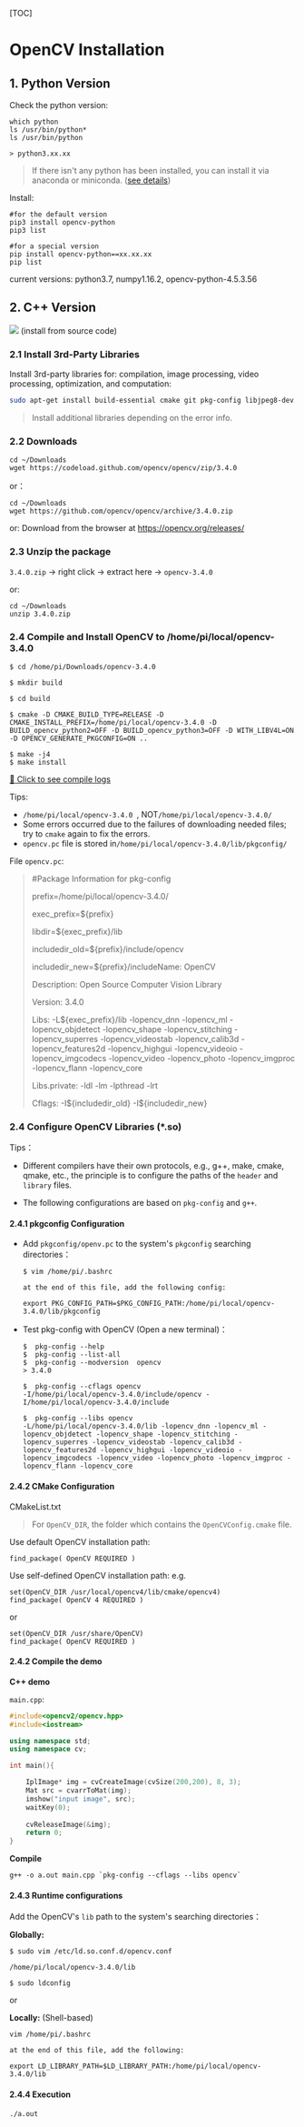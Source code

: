 [TOC]
# OpenCV Installation

## 1. Python Version
Check the python version:
```shell
which python
ls /usr/bin/python*
ls /usr/bin/python

> python3.xx.xx
```
> If there isn't any python has been installed, you can install it via anaconda or miniconda. ([see details]())

Install:

```shell
#for the default version
pip3 install opencv-python
pip3 list

#for a special version
pip install opencv-python==xx.xx.xx
pip list
```

current versions: python3.7, numpy1.16.2, opencv-python-4.5.3.56





## 2. C++ Version  
![](https://img.shields.io/badge/ubuntu-tested-green)
(install from source code)

### 2.1 Install 3rd-Party Libraries

Install 3rd-party libraries for: compilation, image processing, video processing,  optimization, and computation:

```bash
sudo apt-get install build-essential cmake git pkg-config libjpeg8-dev libtiff5-dev libjasper-dev libpng12-dev libavcodec-dev libavformat-dev libswscale-dev libv4l-dev libgtk2.0-dev libatlas-base-dev gfortran libopenblas-dev libatlas3-base -y
```

> Install additional libraries depending on the error info.



### 2.2 Downloads

```shell
cd ~/Downloads
wget https://codeload.github.com/opencv/opencv/zip/3.4.0
```
or：
```shell
cd ~/Downloads
wget https://github.com/opencv/opencv/archive/3.4.0.zip
```

or: Download from the browser at https://opencv.org/releases/ 

### 2.3 Unzip the package

`3.4.0.zip` -> right click -> extract here -> `opencv-3.4.0`

or:

```shell
cd ~/Downloads
unzip 3.4.0.zip
```



### 2.4 Compile and Install OpenCV to /home/pi/local/opencv-3.4.0

```shell
$ cd /home/pi/Downloads/opencv-3.4.0

$ mkdir build

$ cd build

$ cmake -D CMAKE_BUILD_TYPE=RELEASE -D CMAKE_INSTALL_PREFIX=/home/pi/local/opencv-3.4.0 -D BUILD_opencv_python2=OFF -D BUILD_opencv_python3=OFF -D WITH_LIBV4L=ON -D OPENCV_GENERATE_PKGCONFIG=ON ..

$ make -j4
$ make install
```

[:elephant: Click to see compile logs](./res/logs_rpi4_opencv.md)



Tips:

- `/home/pi/local/opencv-3.4.0 `, NOT`/home/pi/local/opencv-3.4.0/`
- Some errors occurred due to the failures of downloading needed files; try to `cmake` again to fix the errors.
- `opencv.pc` file is stored in`/home/pi/local/opencv-3.4.0/lib/pkgconfig/`



File `opencv.pc`:

> \#Package Information for pkg-config
>
> prefix=/home/pi/local/opencv-3.4.0/
>
> exec_prefix=${prefix}
>
> libdir=${exec_prefix}/lib
>
> includedir_old=${prefix}/include/opencv
>
> includedir_new=${prefix}/includeName: OpenCV
>
> Description: Open Source Computer Vision Library
>
> Version: 3.4.0
>
> Libs: -L${exec_prefix}/lib -lopencv_dnn -lopencv_ml -lopencv_objdetect -lopencv_shape -lopencv_stitching -lopencv_superres -lopencv_videostab -lopencv_calib3d -lopencv_features2d -lopencv_highgui -lopencv_videoio -lopencv_imgcodecs -lopencv_video -lopencv_photo -lopencv_imgproc -lopencv_flann -lopencv_core
>
> Libs.private: -ldl -lm -lpthread -lrt
>
> Cflags: -I\${includedir_old} -I\${includedir_new}




### 2.4 Configure OpenCV Libraries (*.so)

Tips：

- Different compilers have their own protocols, e.g., g++, make, cmake, qmake, etc., the principle is to configure the paths of the `header` and `library` files.

- The following configurations are based on `pkg-config` and `g++`.

#### 2.4.1 pkgconfig Configuration

  - Add `pkgconfig/openv.pc` to the system's `pkgconfig` searching directories：

    ```shell
    $ vim /home/pi/.bashrc  
    
    at the end of this file, add the following config:  
    
    export PKG_CONFIG_PATH=$PKG_CONFIG_PATH:/home/pi/local/opencv-3.4.0/lib/pkgconfig 
    ```
  - Test pkg-config with OpenCV (Open a new terminal)：
    ```shell
    $  pkg-config --help
    $  pkg-config --list-all
    $  pkg-config --modversion  opencv
    > 3.4.0
    
    $  pkg-config --cflags opencv
    -I/home/pi/local/opencv-3.4.0/include/opencv -I/home/pi/local/opencv-3.4.0/include
    
    $  pkg-config --libs opencv
    -L/home/pi/local/opencv-3.4.0/lib -lopencv_dnn -lopencv_ml -lopencv_objdetect -lopencv_shape -lopencv_stitching -lopencv_superres -lopencv_videostab -lopencv_calib3d -lopencv_features2d -lopencv_highgui -lopencv_videoio -lopencv_imgcodecs -lopencv_video -lopencv_photo -lopencv_imgproc -lopencv_flann -lopencv_core
    ```



 #### 2.4.2 CMake Configuration

CMakeList.txt
> For `OpenCV_DIR`, the folder which contains the `OpenCVConfig.cmake` file.

Use default OpenCV installation path:
```shell
find_package( OpenCV REQUIRED )
```

Use self-defined OpenCV installation path:
e.g.

```shell
set(OpenCV_DIR /usr/local/opencv4/lib/cmake/opencv4)
find_package( OpenCV 4 REQUIRED )    
```
or
```shell
set(OpenCV_DIR /usr/share/OpenCV)
find_package( OpenCV REQUIRED )
```





#### 2.4.2 Compile the demo

**C++ demo**

`main.cpp`:

```c++
#include<opencv2/opencv.hpp>
#include<iostream>

using namespace std;
using namespace cv;

int main(){

    IplImage* img = cvCreateImage(cvSize(200,200), 8, 3);	
    Mat src = cvarrToMat(img);
    imshow("input image", src);
    waitKey(0);
    
    cvReleaseImage(&img);
    return 0;
}
```
**Compile**

```shell
g++ -o a.out main.cpp `pkg-config --cflags --libs opencv`
```



#### 2.4.3  Runtime configurations

Add the OpenCV's `lib` path to the system's searching directories：

**Globally:**

```shell
$ sudo vim /etc/ld.so.conf.d/opencv.conf

/home/pi/local/opencv-3.4.0/lib

$ sudo ldconfig
```

or

**Locally:**
(Shell-based)

```shell
vim /home/pi/.bashrc

at the end of this file, add the following:

export LD_LIBRARY_PATH=$LD_LIBRARY_PATH:/home/pi/local/opencv-3.4.0/lib
```



#### 2.4.4 Execution
```shell
./a.out
```
